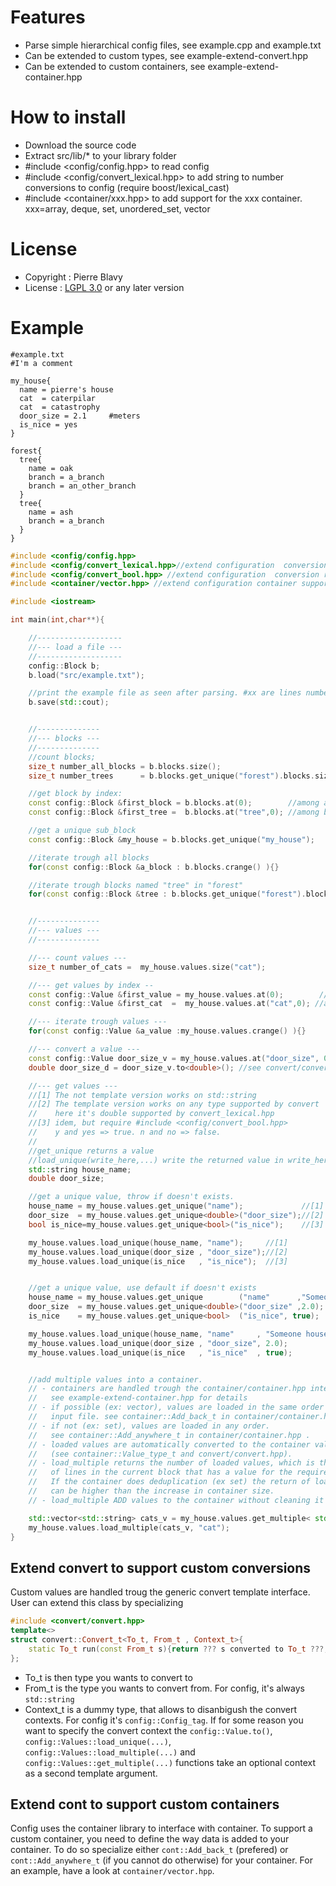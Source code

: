 # Features
* Parse simple hierarchical config files, see example.cpp and example.txt
* Can be extended to custom types, see example-extend-convert.hpp
* Can be extended to custom containers, see example-extend-container.hpp

# How to install
* Download the source code
* Extract src/lib/* to your library folder
* #include <config/config.hpp> to read config
* #include <config/convert_lexical.hpp> to add string to number conversions to config (require boost/lexical_cast)
* #include <container/xxx.hpp> to add support for the xxx container. xxx=array, deque, set, unordered_set, vector

# License
* Copyright : Pierre Blavy
* License : [LGPL 3.0](https://www.gnu.org/licenses/lgpl-3.0.txt) or any later version

# Example
```
#example.txt
#I'm a comment

my_house{
  name = pierre's house
  cat  = caterpilar
  cat  = catastrophy
  door_size = 2.1     #meters
  is_nice = yes
}

forest{
  tree{
    name = oak
    branch = a_branch
    branch = an_other_branch
  }
  tree{
    name = ash
    branch = a_branch
  }  
}
```


```cpp
#include <config/config.hpp>
#include <config/convert_lexical.hpp>//extend configuration  conversion rules, by using boost::lexical_cast for numeric types. NOTE : custom types conversions can be added the same way
#include <config/convert_bool.hpp> //extend configuration  conversion rules, by using yes/no or y/n conversion to true/false ; case insensitive.
#include <container/vector.hpp> //extend configuration container support for loading values into a std::vector, see container folder for a list of supported containers. see container/container.hpp for the full container interface

#include <iostream>

int main(int,char**){

	//-------------------
	//--- load a file ---
	//-------------------
	config::Block b;
	b.load("src/example.txt");

	//print the example file as seen after parsing. #xx are lines numbers from the input file
	b.save(std::cout);


	//--------------
	//--- blocks ---
	//--------------
	//count blocks;
	size_t number_all_blocks = b.blocks.size();
	size_t number_trees      = b.blocks.get_unique("forest").blocks.size("tree");

	//get block by index:
	const config::Block &first_block = b.blocks.at(0);        //among all blocks
	const config::Block &first_tree =  b.blocks.at("tree",0); //among blocks named tree

	//get a unique sub_block
	const config::Block &my_house = b.blocks.get_unique("my_house");

	//iterate trough all blocks
	for(const config::Block &a_block : b.blocks.crange() ){}

	//iterate trough blocks named "tree" in "forest"
	for(const config::Block &tree : b.blocks.get_unique("forest").blocks.crange("tree") ){}


	//--------------
	//--- values ---
	//--------------

	//--- count values ---
	size_t number_of_cats =  my_house.values.size("cat");

	//--- get values by index --
	const config::Value &first_value = my_house.values.at(0);        //among all values in my_house
	const config::Value &first_cat  =  my_house.values.at("cat",0); //among all values named cat in my_house

	//--- iterate trough values ---
	for(const config::Value &a_value :my_house.values.crange() ){}

	//--- convert a value ---
	const config::Value door_size_v = my_house.values.at("door_size", 0);
	double door_size_d = door_size_v.to<double>(); //see convert/convert.hpp

	//--- get values ---
	//[1] The not template version works on std::string
	//[2] The template version works on any type supported by convert
	//    here it's double supported by convert_lexical.hpp
	//[3] idem, but require #include <config/convert_bool.hpp>
	//    y and yes => true. n and no => false.
	//
	//get_unique returns a value
	//load_unique(write_here,...) write the returned value in write_here
	std::string house_name;
	double door_size;

	//get a unique value, throw if doesn't exists.
	house_name = my_house.values.get_unique("name");             //[1]
	door_size  = my_house.values.get_unique<double>("door_size");//[2]
	bool is_nice=my_house.values.get_unique<bool>("is_nice");    //[3]

	my_house.values.load_unique(house_name, "name");     //[1]
	my_house.values.load_unique(door_size , "door_size");//[2]
	my_house.values.load_unique(is_nice   , "is_nice");  //[3]


	//get a unique value, use default if doesn't exists
	house_name = my_house.values.get_unique        ("name"      ,"Someone house");//[1]
	door_size  = my_house.values.get_unique<double>("door_size" ,2.0);            //[2]
	is_nice    = my_house.values.get_unique<bool>  ("is_nice", true);             //[3]

	my_house.values.load_unique(house_name, "name"     , "Someone house");//[1]
	my_house.values.load_unique(door_size , "door_size", 2.0);            //[2]
	my_house.values.load_unique(is_nice   , "is_nice"  , true);           //[3]


	//add multiple values into a container.
	// - containers are handled trough the container/container.hpp interface
	//   see example-extend-container.hpp for details
    // - if possible (ex: vector), values are loaded in the same order as the
	//   input file. see container::Add_back_t in container/container.hpp
	// - if not (ex: set), values are loaded in any order.
	//   see container::Add_anywhere_t in container/container.hpp .
	// - loaded values are automatically converted to the container value type
	//   (see container::Value_type_t and convert/convert.hpp).
    // - load_multiple returns the number of loaded values, which is the number
	//   of lines in the current block that has a value for the required name.
	//   If the container does deduplication (ex set) the return of load_multiple
	//   can be higher than the increase in container size.
	// - load_multiple ADD values to the container without cleaning it first.

	std::vector<std::string> cats_v = my_house.values.get_multiple< std::vector<std::string> >("cat");
	my_house.values.load_multiple(cats_v, "cat");
}

```

## Extend convert to support custom conversions
Custom values are handled troug the generic convert template interface. User can extend this class by specializing 
```cpp
#include <convert/convert.hpp>
template<>
struct convert::Convert_t<To_t, From_t , Context_t>{
	static To_t run(const From_t s){return ??? s converted to To_t ???;}
};
```
- To_t is then type you wants to convert to
- From_t is the type you wants to convert from. For config, it's always `std::string`
- Context_t is a dummy type, that allows to disanbigush the convert contexts. For config it's `config::Config_tag`. If for some reason you want to specify the convert context the `config::Value.to()`, `config::Values::load_unique(...)`, `config::Values::load_multiple(...)` and `config::Values::get_multiple(...)` functions take an optional context as a second template argument.


## Extend cont to support custom containers
Config uses the container library to interface with container. To support a custom container, you need to define the way data is added to your container. To do so specialize either `cont::Add_back_t` (prefered) or `cont::Add_anywhere_t` (if you cannot do otherwise) for your container. For an example, have a look at `container/vector.hpp`.



